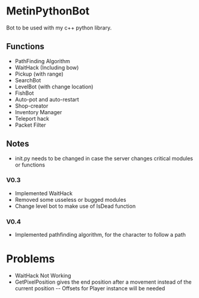 # MetinPythonBot

Bot to be used with my c++ python library.

## Functions
- PathFinding Algorithm
- WaitHack (Including bow)
- Pickup (with range)
- SearchBot
- LevelBot (with change location)
- FishBot
- Auto-pot and auto-restart
- Shop-creator
- Inventory Manager
- Teleport hack
- Packet Filter

## Notes
- init.py needs to be changed in case the server changes critical modules or functions

### V0.3
- Implemented WaitHack
- Removed some usseless or bugged modules
- Change level bot to make use of IsDead function

### V0.4
- Implemented pathfinding algorithm, for the character to follow a path


# Problems
- WaitHack Not Working
- GetPixelPosition gives the end position after a movement instead of the current position
-- Offsets for Player instance will be needed
